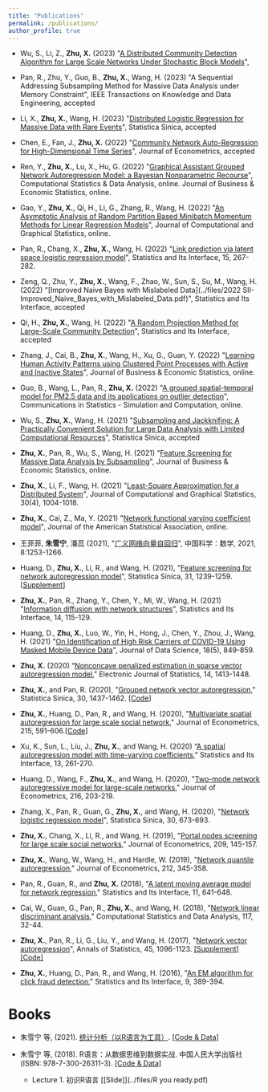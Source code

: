 ```yaml
---
title: "Publications"
permalink: /publications/
author_profile: true
---
```


- Wu, S., Li, Z., **Zhu, X.** (2023) "[A Distributed Community Detection Algorithm for Large Scale Networks Under Stochastic Block Models](https://www.sciencedirect.com/science/article/pii/S0167947323001056?via%3Dihub)", 

- Pan, R., Zhu, Y., Guo, B., **Zhu, X.**, Wang, H. (2023) "A Sequential Addressing Subsampling Method for Massive Data Analysis under Memory Constraint",  IEEE Transactions on Knowledge and Data Engineering, accepted

- Li, X., **Zhu, X.**, Wang, H. (2023) "[Distributed Logistic Regression for Massive Data with Rare Events](https://arxiv.org/abs/2304.02269)", Statistica Sinica, accepted

- Chen, E., Fan, J., **Zhu, X.** (2022) "[Community Network Auto-Regression for High-Dimensional Time Series](https://arxiv.org/abs/2007.05521)", Journal of Econometrics, accepted 

- Ren, Y., **Zhu, X.**, Lu, X., Hu, G. (2022) "[Graphical Assistant Grouped Network
Autoregression Model: a Bayesian
Nonparametric Recourse](https://www.tandfonline.com/doi/abs/10.1080/07350015.2022.2143784?journalCode=ubes20)", Computational Statistics & Data Analysis, online.
Journal of Business & Economic Statistics, online.

- Gao, Y., **Zhu, X.**, Qi, H., Li, G., Zhang, R., Wang, H. (2022) 
"[An Asymptotic Analysis of Random Partition Based Minibatch Momentum Methods for Linear Regression Models](https://www.tandfonline.com/doi/abs/10.1080/10618600.2022.2143786?src=&journalCode=ucgs20)", Journal of Computational and Graphical Statistics, online.

- Pan, R., Chang, X., **Zhu, X.**, Wang, H. (2022) "[Link prediction via latent space logistic regression
model](https://www.intlpress.com/site/pub/pages/journals/items/sii/content/vols/0015/0003/a001/index.php)", Statistics and Its Interface, 15, 267-282.

- Zeng, Q., Zhu, Y., **Zhu, X.**, Wang, F., Zhao, W., Sun, S., Su, M.,
Wang, H. (2022) "[Improved Naive Bayes with Mislabeled Data](../files/2022 SII-Improved_Naive_Bayes_with_Mislabeled_Data.pdf)", Statistics and Its Interface, accepted


- Qi, H., **Zhu, X.**, Wang, H. (2022) "[A Random Projection Method for Large-Scale Community Detection](../files/RPCD_AJE.pdf)", Statistics and Its Interface, accepted





- Zhang, J., Cai, B., **Zhu, X.**, Wang, H., Xu, G., Guan, Y. (2022) "[Learning Human Activity Patterns using Clustered Point Processes with Active and Inactive States](https://www.tandfonline.com/doi/full/10.1080/07350015.2021.2025065)", Journal of Business & Economic Statistics, online.


- Guo, B., Wang, L.,  Pan, R., **Zhu, X.** (2022) "[A grouped spatial-temporal model for PM2.5 data and its applications on outlier detection](https://www.tandfonline.com/doi/abs/10.1080/03610918.2022.2081707?journalCode=lssp20)", Communications in Statistics - Simulation and Computation, online.


- Wu, S., **Zhu, X.**, Wang, H. (2021) "[Subsampling and Jackknifing: A Practically Convenient Solution for Large Data Analysis with Limited Computational Resources](http://www3.stat.sinica.edu.tw/ss_newpaper/SS-2021-0257_na.pdf)", Statistica Sinica, accepted

- **Zhu, X.**, Pan, R., Wu, S., Wang, H. (2021) "[Feature Screening for Massive Data Analysis by Subsampling](https://www.tandfonline.com/doi/full/10.1080/07350015.2021.1990771)", Journal of Business & Economic Statistics, online.

- **Zhu, X.**, Li, F., Wang, H. (2021) "[Least-Square Approximation for a Distributed System](https://www.tandfonline.com/doi/full/10.1080/10618600.2021.1923517)", Journal of Computational and Graphical Statistics, 30(4), 1004-1018.

- **Zhu, X.**, Cai, Z., Ma, Y. (2021) "[Network functional varying coefficient model](https://www.tandfonline.com/doi/full/10.1080/01621459.2021.1901718)", Journal of the American Statistical Association, online.

- 王菲菲, **朱雪宁**, 潘蕊 (2021), "[广义网络向量自回归](../files/GENAR.pdf)", 中国科学：数学, 2021, 8:1253-1266.

- Huang, D., **Zhu, X.**, Li, R., and Wang, H. (2021), "[Feature screening for network autoregression model](http://www3.stat.sinica.edu.tw/ss_newpaper/SS-2018-0400_na.pdf)", Statistica Sinica, 31, 1239-1259. [[Supplement](../files/NSIS_supplement.pdf)]

- **Zhu, X.**, Pan, R., Zhang, Y., Chen, Y., Mi, W., Wang, H. (2021) "[Information diffusion with network structures](../files/net_diffusion.pdf)", Statistics and Its Interface, 14, 115-129.

- Huang, D., **Zhu, X.**, Luo, W., Yin, H., Hong, J., Chen, Y., Zhou, J., Wang, H. (2021) "[On Identification of High Risk Carriers of COVID-19 Using Masked Mobile Device Data](https://jds-online.org/journal/JDS/article/97/info)", Journal of Data Science, 18(5), 849-859.


- **Zhu, X.** (2020) “[Nonconcave penalized estimation in sparse vector autoregression model](https://projecteuclid.org/euclid.ejs/1585728014),” Electronic Journal of Statistics, 14, 1413-1448.

- **Zhu, X.**, and Pan, R. (2020), "[Grouped network vector autoregression](../files/GNAR.pdf)," Statistica Sinica, 30, 1437-1462. [[Code](https://github.com/XueningZhu/GNAR_code)]

- **Zhu, X.**, Huang, D., Pan, R., and Wang, H. (2020), "[Multivariate spatial autoregression for large scale social network](https://www.sciencedirect.com/science/article/pii/S030440761930212X)," Journal of Econometrics, 215, 591-606.[[Code](https://github.com/XueningZhu/MSAR_code)]


- Xu, K., Sun, L., Liu, J., **Zhu, X.**, and Wang, H. (2020) “[A spatial autoregression model with time-varying coefficients](https://www.intlpress.com/site/pub/pages/journals/items/sii/content/vols/0013/0002/a010/index.php),” Statistics and Its Interface, 13, 261-270.

- Huang, D., Wang, F., **Zhu, X.**, and Wang, H. (2020), "[Two-mode network autoregressive model for large-scale networks](https://www.sciencedirect.com/science/article/pii/S0304407620300191)," Journal of Econometrics, 216, 203-219.

- Zhang, X., Pan, R., Guan, G., **Zhu, X.**, and Wang, H. (2020), "[Network logistic regression model](../files/NLR.pdf)", Statistica Sinica, 30, 673-693.


- **Zhu, X.**, Chang, X., Li, R., and Wang, H. (2019), "[Portal nodes screening for large scale social networks](https://www.sciencedirect.com/science/article/abs/pii/S0304407618302689)," Journal of Econometrics, 209, 145-157. 
 
- **Zhu, X.**, Wang, W., Wang, H., and Hardle, W. (2019), "[Network quantile autoregression](https://www.sciencedirect.com/science/article/abs/pii/S0304407619300892)," Journal of Econometrics, 212, 345-358.


- Pan, R., Guan, R., and **Zhu, X.** (2018), "[A latent moving average model for network regression](http://intlpress.com/site/pub/pages/journals/items/sii/content/vols/0011/0004/a008/index.html)," Statistics and Its Interface, 11, 641-648.

- Cai, W., Guan, G., Pan, R., **Zhu, X.**, and Wang, H. (2018), "[Network linear discriminant analysis](https://www.sciencedirect.com/science/article/pii/S016794731730155X)," Computational Statistics and Data Analysis, 117, 32-44.

- **Zhu, X.**, Pan, R., Li, G., Liu, Y., and Wang, H. (2017), "[Network vector autoregression](https://projecteuclid.org/euclid.aos/1497319689)", Annals of Statistics, 45, 1096-1123. [[Supplement]](../files/NAR_supplement.pdf)[[Code]](https://github.com/XueningZhu/NAR)

- **Zhu, X.**, Huang, D., Pan, R., and Wang, H. (2016), "[An EM algorithm for click fraud detection](http://www.intlpress.com/site/pub/pages/journals/items/sii/content/vols/0009/0003/a012/)," Statistics and Its Interface, 9, 389-394.

# Books

- 朱雪宁 等, (2021). [统计分析（以R语言为工具）](https://item.jd.com/13422394.html). [[Code & Data]](https://xueningzhu.github.io/Statistical-Analysis-with-R/index.html)

- 朱雪宁 等, (2018). R语言：从数据思维到数据实战. 中国人民大学出版社 (ISBN: 978-7-300-26311-3). [[Code & Data]](../files/R_code.rar)
  - Lecture 1. 初识R语言 [[Slide]](../files/R you ready.pdf) 
